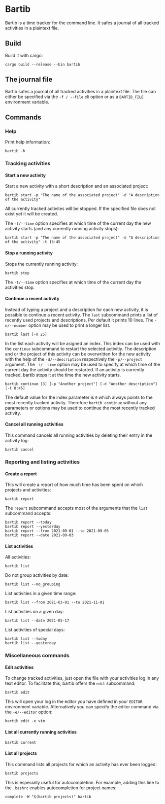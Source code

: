 # Bartib

Bartib is a time tracker for the command line. It safes a journal of all tracked activities in a plaintext file.

## Build

Build it with cargo:

```
cargo build --release --bin bartib
```

## The journal file

Bartib safes a journal of all tracked activities in a plaintext file. The file can either be specified via the `-f / --file` cli option or as a `BARTIB_FILE` environment variable.  

## Commands

### Help

Print help information:

```
bartib -h
```

### Tracking activities

#### Start a new activity

Start a new activity with a short description and an associated project:

```
bartib start -p "The name of the associated project" -d "A description of the activity"
```

All currently tracked activites will be stopped. If the specified file does not exist yet it will be created.

The `-t/--time` option specifies at which time of the current day the new activity starts (and any currently running activity stops):

```
bartib start -p "The name of the associated project" -d "A description of the activity" -t 13:45
```

#### Stop a running activity

Stops the currently running activity:

```
bartib stop
```

The `-t/--time` option specifies at which time of the current day the activities stop.

#### Continue a recent activity

Instead of typing a project and a description for each new activity, it is possible to continue a recent activity. The `last` subcommand prints a list of recently 
used projects and descriptions. Per default it prints 10 lines. The `-n/--number` option may be used to print a longer list.

```
bartib last [-n 25]
```

In the list each activity will be asigned an index. This index can be used with the `continue` subcommand to restart the selected activitiy. The description
and or the project of this activity can be overwritten for the new activity with the help of the `-d/--description` respectively the `-p/--project` argument.
The `-t/--time` option may be used to specify at which time of the current day the activity should be restarted. If an activity is currently tracked, bartib 
stops it at the time the new activity starts.

```
bartib continue [3] [-p "Another project"] [-d "Another description"] [-t 8:45]
```

The default value for the index parameter is `0` which always points to the most recently tracked activity. Therefore `bartib continue` without any parameters
or options may be used to continue the most recently tracked activity.

#### Cancel all running activities

This command cancels all running activities by deleting their entry in the activity log:

```
bartib cancel
```

### Reporting and listing activities

#### Create a report

This will create a report of how much time has been spent on which projects and activities:

```
bartib report
```

The `report` subcommand accepts most of the arguments that the `list` subcommand accepts:

```
bartib report --today
bartib report --yesterday
bartib report --from 2021-09-01 --to 2021-09-05
bartib report --date 2021-09-03
```

#### List activities

All activities:

```
bartib list
```

Do not group activities by date:

```
bartib list --no_grouping
```

List activities in a given time range:

```
bartib list --from 2021-03-01 --to 2021-11-01
```

List activities on a given day:

```
bartib list --date 2021-05-17
```

List activities of special days:

```
bartib list --today
bartib list --yesterday
```

### Miscellaneous commands


#### Edit activities

To change tracked activities, just open the file with your activities log in any text editor. To facilitate this, bartib offers the `edit` subcommand:

```
bartib edit
```

This will open your log in the editor you have defined in your `EDITOR` environment variable. Alternatively you can specify the editor command via the `-e/--editor` option:

```
bartib edit -e vim
```


#### List all currently running activities

```
bartib current
```


#### List all projects

This command lists all projects for which an activity has ever been logged:

```
bartib projects
```

This is especially useful for autocompletion. For example, adding this line to the `.bashrc` enables autocompletion for project names:

```
complete -W "$(bartib projects)" bartib
```
